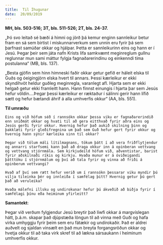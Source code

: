 ```yaml
---
title:  Til Íhugunar
date:  20/09/2019
---
```


**MH, bls. 503-516; 3T, bls. 511-526; 2T, bls. 24-37.**

„Þó svo leitað sé bæði á himni og jörð þá kemur enginn sannleikur betur fram en sá sem birtist í miskunnarverkum sem unnin eru fyrir þá sem þarfnast samúðar okkar og hjálpar. Þetta er sannleikurinn eins og hann er í Jesú. Þegar þeir sem játa nafn Krists lifa samkvæmt meginreglum gullnu reglunnar mun sami máttur fylgja fagnaðarerindinu og einkenndi tíma postulanna“ (MB, bls. 137).

„Besta gjöfin sem hinn himneski faðir okkar getur gefið er háleit elska til Guðs og óeigingjörn elska hvert til annars. Þessi kærleikur er ekki skyndihvöt heldur guðleg meginregla, varanlegt afl. Hjarta sem er ekki helgað getur ekki framleitt hann. Hann finnst einungis í hjarta þar sem Jesús hefur völdin....Þegar þessi kærleikur er ræktaður í sálinni gerir hann lífið sætt og hefur bætandi áhrif á alla umhverfis okkur“ (AA, bls. 551).

**Til umræðu**

`Eins og við höfum séð í rannsókn okkar þessa viku er fagnaðarerindið enn sniðmát okkar og hvati til að gera eitthvað fyrir aðra eins og Jesús gerði fyrir okkur. Hvernig hefur það aukið skilning þinn og þakklæti fyrir gleðifregnina um það sem Guð hefur gert fyrir okkur og hvernig hann sýnir kærleika sinn til okkar?`

`Þegar við tölum máli lítilmagnans, tökum þátt í að vera friðflytjendur og annarri starfsemi kann það að draga okkur inn á opinberan vettvang og vettvang stjórnmála. Sem kirkjudeild höfum við, aðventistar, barist fyrir aðskilnaði ríkis og kirkju. Hvaða munur er á óviðeigandi þátttöku í stjórnmálum og því að tala fyrir og vinna að friði á opinberum vettvangi?`

`Hvað af því sem rætt hefur verið um í rannsókn þessarar viku myndir þú vilja tileinka þér og innleiða í samfélag þitt? Hvernig getur þú gert það að veruleika?`

`Hvaða málefni illsku og undirokunar hefur þú ákveðið að biðja fyrir í samfélagi þínu eða heiminum yfirleitt?`

**Samantekt**:

Þegar við verðum fylgjendur Jesú breytir það líwfi okkar á margvíslegan hátt, þ.á.m. skapar það djúpstæða löngun til að vinna með Guði og hafa virka umhyggju fyrir þeim sem eru fátækir og undirokaðir. Það er aldrei auðvelt og sjaldan vinsælt en það mun breyta forgangsröðun okkar og hvetja okkur til að taka virk skref til að lækna sársaukann í heiminum umhverfis okkur.